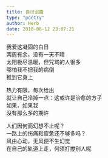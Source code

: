```yaml
---  
title: 自讨没趣  
type: "poetry"  
author: Herb  
date: 2018-08-12 23:07:21  
---  
```

我爱这凝固的白日  
两周有余，没有一天不晴  
太阳极尽温暖，但咒骂的人很多  
哪怕我不把我的病倒  
推到它身上  

热力有限，每次给出  
就让自己冷掉一点：这或许是治愈的方子  
如果，如果我  
没有那么多的期许  

人们因何而幻想不止呢？  
一路上的伤痛和疲惫还不够多吗？  
风由心动，无风便不生幻觉  
在自己的轨道上走，何须打搅别人呢